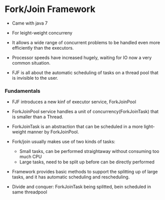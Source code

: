 # Fork/Join Framework

- Came with java 7
- For leight-weight concurreny
- It allows a wide range of concurrent problems to be handled even more
  efficiently than the executors.

- Processor speeds have increased hugely, waiting for IO now a very common situation.
- FJF is all about the automatic scheduling of tasks on a thread pool that is
  invisible to the user.

### Fundamentals

- FJF introduces a new kinf of executor service, ForkJoinPool

- ForkJoinPool service handles a unit of concurrency(ForkJoinTask) that is
  smaller than a Thread.

- ForkJoinTask is an abstraction that can be scheduled in a more light-weight
  manner by ForkJoinPool.

- Fork/join usually makes use of two kinds of tasks:
  - Small tasks, can be performed straightaway without consuming too much CPU
  - Large tasks, need to be split up before can be directly performed

- Framework provides basic methods to support the splitting up of large tasks,
  and it has automatic scheduling and rescheduling.

- Divide and conquer: ForkJoinTask being splitted, bein scheduled in same threadpool
